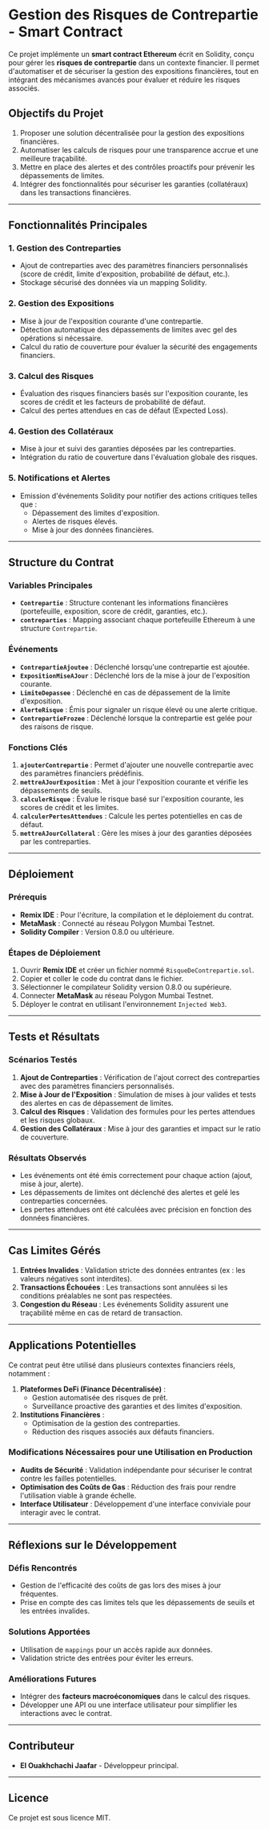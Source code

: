 # Gestion des Risques de Contrepartie - Smart Contract

Ce projet implémente un **smart contract Ethereum** écrit en Solidity, conçu pour gérer les **risques de contrepartie** dans un contexte financier. Il permet d'automatiser et de sécuriser la gestion des expositions financières, tout en intégrant des mécanismes avancés pour évaluer et réduire les risques associés.

## **Objectifs du Projet**
1. Proposer une solution décentralisée pour la gestion des expositions financières.
2. Automatiser les calculs de risques pour une transparence accrue et une meilleure traçabilité.
3. Mettre en place des alertes et des contrôles proactifs pour prévenir les dépassements de limites.
4. Intégrer des fonctionnalités pour sécuriser les garanties (collatéraux) dans les transactions financières.

---

## **Fonctionnalités Principales**

### 1. Gestion des Contreparties
- Ajout de contreparties avec des paramètres financiers personnalisés (score de crédit, limite d'exposition, probabilité de défaut, etc.).
- Stockage sécurisé des données via un mapping Solidity.

### 2. Gestion des Expositions
- Mise à jour de l'exposition courante d'une contrepartie.
- Détection automatique des dépassements de limites avec gel des opérations si nécessaire.
- Calcul du ratio de couverture pour évaluer la sécurité des engagements financiers.

### 3. Calcul des Risques
- Évaluation des risques financiers basés sur l'exposition courante, les scores de crédit et les facteurs de probabilité de défaut.
- Calcul des pertes attendues en cas de défaut (Expected Loss).

### 4. Gestion des Collatéraux
- Mise à jour et suivi des garanties déposées par les contreparties.
- Intégration du ratio de couverture dans l'évaluation globale des risques.

### 5. Notifications et Alertes
- Emission d'événements Solidity pour notifier des actions critiques telles que :
  - Dépassement des limites d'exposition.
  - Alertes de risques élevés.
  - Mise à jour des données financières.

---

## **Structure du Contrat**

### Variables Principales
- **`Contrepartie`** : Structure contenant les informations financières (portefeuille, exposition, score de crédit, garanties, etc.).
- **`contreparties`** : Mapping associant chaque portefeuille Ethereum à une structure `Contrepartie`.

### Événements
- **`ContrepartieAjoutee`** : Déclenché lorsqu'une contrepartie est ajoutée.
- **`ExpositionMiseAJour`** : Déclenché lors de la mise à jour de l'exposition courante.
- **`LimiteDepassee`** : Déclenché en cas de dépassement de la limite d'exposition.
- **`AlerteRisque`** : Émis pour signaler un risque élevé ou une alerte critique.
- **`ContrepartieFrozee`** : Déclenché lorsque la contrepartie est gelée pour des raisons de risque.

### Fonctions Clés
1. **`ajouterContrepartie`** : Permet d'ajouter une nouvelle contrepartie avec des paramètres financiers prédéfinis.
2. **`mettreAJourExposition`** : Met à jour l'exposition courante et vérifie les dépassements de seuils.
3. **`calculerRisque`** : Évalue le risque basé sur l'exposition courante, les scores de crédit et les limites.
4. **`calculerPertesAttendues`** : Calcule les pertes potentielles en cas de défaut.
5. **`mettreAJourCollateral`** : Gère les mises à jour des garanties déposées par les contreparties.

---

## **Déploiement**

### Prérequis
- **Remix IDE** : Pour l'écriture, la compilation et le déploiement du contrat.
- **MetaMask** : Connecté au réseau Polygon Mumbai Testnet.
- **Solidity Compiler** : Version 0.8.0 ou ultérieure.

### Étapes de Déploiement
1. Ouvrir **Remix IDE** et créer un fichier nommé `RisqueDeContrepartie.sol`.
2. Copier et coller le code du contrat dans le fichier.
3. Sélectionner le compilateur Solidity version 0.8.0 ou supérieure.
4. Connecter **MetaMask** au réseau Polygon Mumbai Testnet.
5. Déployer le contrat en utilisant l'environnement `Injected Web3`.

---

## **Tests et Résultats**

### Scénarios Testés
1. **Ajout de Contreparties** : Vérification de l'ajout correct des contreparties avec des paramètres financiers personnalisés.
2. **Mise à Jour de l'Exposition** : Simulation de mises à jour valides et tests des alertes en cas de dépassement de limites.
3. **Calcul des Risques** : Validation des formules pour les pertes attendues et les risques globaux.
4. **Gestion des Collatéraux** : Mise à jour des garanties et impact sur le ratio de couverture.

### Résultats Observés
- Les événements ont été émis correctement pour chaque action (ajout, mise à jour, alerte).
- Les dépassements de limites ont déclenché des alertes et gelé les contreparties concernées.
- Les pertes attendues ont été calculées avec précision en fonction des données financières.

---

## **Cas Limites Gérés**

1. **Entrées Invalides** : Validation stricte des données entrantes (ex : les valeurs négatives sont interdites).
2. **Transactions Échouées** : Les transactions sont annulées si les conditions préalables ne sont pas respectées.
3. **Congestion du Réseau** : Les événements Solidity assurent une traçabilité même en cas de retard de transaction.

---

## **Applications Potentielles**

Ce contrat peut être utilisé dans plusieurs contextes financiers réels, notamment :
1. **Plateformes DeFi (Finance Décentralisée)** :
   - Gestion automatisée des risques de prêt.
   - Surveillance proactive des garanties et des limites d'exposition.
2. **Institutions Financières** :
   - Optimisation de la gestion des contreparties.
   - Réduction des risques associés aux défauts financiers.

### Modifications Nécessaires pour une Utilisation en Production
- **Audits de Sécurité** : Validation indépendante pour sécuriser le contrat contre les failles potentielles.
- **Optimisation des Coûts de Gas** : Réduction des frais pour rendre l'utilisation viable à grande échelle.
- **Interface Utilisateur** : Développement d'une interface conviviale pour interagir avec le contrat.

---

## **Réflexions sur le Développement**

### Défis Rencontrés
- Gestion de l'efficacité des coûts de gas lors des mises à jour fréquentes.
- Prise en compte des cas limites tels que les dépassements de seuils et les entrées invalides.

### Solutions Apportées
- Utilisation de `mappings` pour un accès rapide aux données.
- Validation stricte des entrées pour éviter les erreurs.

### Améliorations Futures
- Intégrer des **facteurs macroéconomiques** dans le calcul des risques.
- Développer une API ou une interface utilisateur pour simplifier les interactions avec le contrat.

---

## **Contributeur**
- **El Ouakhchachi Jaafar** - Développeur principal.

---

## **Licence**
Ce projet est sous licence MIT.

